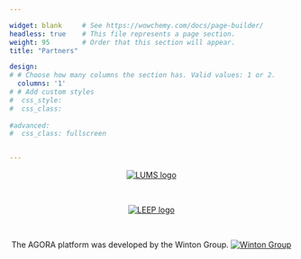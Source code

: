 ```yaml
---

widget: blank     # See https://wowchemy.com/docs/page-builder/
headless: true    # This file represents a page section.
weight: 95        # Order that this section will appear.
title: "Partners"

design:
# # Choose how many columns the section has. Valid values: 1 or 2.
  columns: '1'
# # Add custom styles
#  css_style:
#  css_class:
    
#advanced:    
#  css_class: fullscreen 


---
```

<center> 

[ ![LUMS logo](LUMS-logo[2].svg) ](https://www.lancaster.ac.uk/lums/)

</center>

<br>

<center> 

[ ![LEEP logo](LEEP_logo_white_bg.png )](https://www.exeter.ac.uk/research/leep/)

</center>

<br>



<center> 

The AGORA platform was developed by the Winton Group. 
[ ![Winton Group](Winton_logo_2015_smaller_size.png) ](https://www.winton.com/)

</center>

<br>
